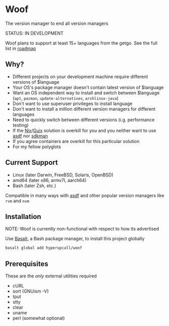 # Woof

The version manager to end all version managers

STATUS: IN DEVELOPMENT

Woof plans to support at least 15+ languages from the getgo. See the full list in [roadmap](./docs/roadmap.md)

## Why?

- Different projects on your development machine require different versions of $language
- Your OS's package manager doesn't contain latest version of $language
- Want an OS independent way to install and switch between $language (`apt`, `pacman`, `update-alternatives`, `archlinux-java`)
- Don't want to use superuser privileges to install language
- Don't want to install a million different version managers for different languages
- Need to quickly switch between different versions (i.g. performance testing)
- If the [Nix](https://nixos.org)/[Guix](https://guix.gnu.org/en/download) solution is overkill for you and you neither want to use [asdf](https://github.com/asdf-vm/asdf) nor [sdkman](https://github.com/sdkman/sdkman-cli)
- If you agree containers are overkill for this particular solution
- For my fellow polyglots

## Current Support

- Linux (later Darwin, FreeBSD, Solaris, OpenBSD)
- amd64 (later x86, armv7l, aarch64)
- Bash (later Zsh, etc.)

Compatible in many ways with [asdf](https://asdf-vm.com/manage/configuration.html#tool-versions) and other popular version managers like `rvm` and `nvm`

## Installation

NOTE: Woof is currently non-functional with respect to how its advertised

Use [Basalt](https://github.com/hyperupcall/basalt), a Bash package manager, to install this project globally

```sh
basalt global add hyperupcall/woof
```

## Prerequisites

These are the _only_ external utilities required

- cURL
- sort (GNUism -V)
- tput
- stty
- clear
- uname
- perl (somewhat optional)
